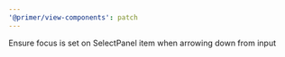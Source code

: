 ```yaml
---
'@primer/view-components': patch
---
```


Ensure focus is set on SelectPanel item when arrowing down from input
